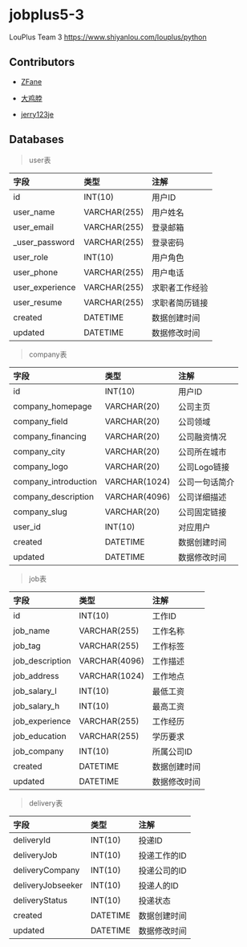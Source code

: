 # jobplus5-3

LouPlus Team 3 <https://www.shiyanlou.com/louplus/python>

## Contributors

- [ZFane](https://github.com/Z-Fane)

- [大鸡脖](https://github.com/liuzhibo)

- [jerry123je](https://github.com/jerry123je)

## Databases

> user表

字段           | 类型           | 注解
:----------- | :----------- | :-----
id       | INT(10)      | 用户ID
user_name     | VARCHAR(255) | 用户姓名
user_email    | VARCHAR(255) | 登录邮箱
_user_password | VARCHAR(255) | 登录密码
user_role     | INT(10)      | 用户角色
user_phone    | VARCHAR(255) | 用户电话
user_experience|VARCHAR(255) | 求职者工作经验
user_resume|VARCHAR(255) | 求职者简历链接
created      | DATETIME     | 数据创建时间
updated      | DATETIME     | 数据修改时间

>company表

字段           | 类型           | 注解
:----------- | :----------- | :-----
id       | INT(10)      | 用户ID
company_homepage |VARCHAR(20)|公司主页
company_field|VARCHAR(20)|公司领域
company_financing|VARCHAR(20)|公司融资情况
company_city|VARCHAR(20)|公司所在城市
company_logo|VARCHAR(20)|公司Logo链接
company_introduction|VARCHAR(1024)|公司一句话简介
company_description|VARCHAR(4096)|公司详细描述
company_slug|VARCHAR(20)|公司固定链接
user_id|INT(10)|对应用户
created      | DATETIME     | 数据创建时间
updated      | DATETIME     | 数据修改时间

> job表

字段             | 类型            | 注解
:------------- | :------------ | :-----
id          | INT(10)       | 工作ID
job_name        | VARCHAR(255)  | 工作名称
job_tag         | VARCHAR(255)  | 工作标签
job_description | VARCHAR(4096) | 工作描述
job_address     | VARCHAR(1024) | 工作地点
job_salary_l     | INT(10)       | 最低工资
job_salary_h     | INT(10)       | 最高工资
job_experience  | VARCHAR(255)  | 工作经历
job_education   | VARCHAR(255)  | 学历要求
job_company     | INT(10)       | 所属公司ID
created        | DATETIME      | 数据创建时间
updated        | DATETIME      | 数据修改时间

> delivery表

字段                | 类型       | 注解
:---------------- | :------- | :------
deliveryId        | INT(10)  | 投递ID
deliveryJob       | INT(10)  | 投递工作的ID
deliveryCompany   | INT(10)  | 投递公司的ID
deliveryJobseeker | INT(10)  | 投递人的ID
deliveryStatus    | INT(10)  | 投递状态
created           | DATETIME | 数据创建时间
updated           | DATETIME | 数据修改时间
